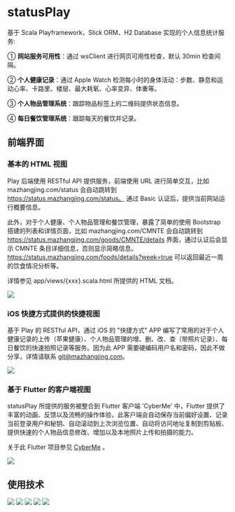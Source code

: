 # statusPlay

基于 Scala Playframework、Slick ORM、H2 Database 实现的个人信息统计服务: 

① **网站服务可用性**：通过 wsClient 进行网页可用性检查，默认 30min 检查间隔。 

② **个人健康记录**：通过 Apple Watch 检测每小时的身体活动：步数、静息和运动心率、卡路里、楼层、最大耗氧、心率变异、体重等。 

③ **个人物品管理系统**：跟踪物品标签上的二维码提供状态信息。 

④ **每日餐饮管理系统**：跟踪每天的餐饮并记录。

## 前端界面

### 基本的 HTML 视图

Play 后端使用 RESTful API 提供服务，前端使用 URL 进行简单交互，比如 mazhangjing.com/status 会自动跳转到 https://status.mazhangjing.com/status。 通过 Basic 认证后，提供当前网站运行概要信息。

此外，对于个人健康、个人物品管理和餐饮管理，暴露了简单的使用 Bootstrap 搭建的列表和详情页面，比如 mazhangjing.com/CMNTE 会自动跳转到 https://status.mazhangjing.com/goods/CMNTE/details 界面，通过认证后会显示 CMNTE 条目详细信息，否则显示简略信息。https://status.mazhangjing.com/foods/details?week=true 可以返回最近一周的饮食情况分析等。

详情参见 app/views/{xxx}.scala.html 所提供的 HTML 文档。

![](http://static2.mazhangjing.com/20210409/e587e36_截屏2021-04-09上午10.12.54.png)

### iOS 快捷方式提供的快捷视图

基于 Play 的 RESTful API，通过 iOS 的 "快捷方式" APP 编写了常用的对于个人健康记录的上传（苹果健康）、个人物品管理的增、删、改、查（带照片记录）、每日餐饮的快速拍照记录等服务。因为此 APP 需要硬编码用户名和密码，因此不做分享，详情请联系 git@mazhangjing.com。

![](http://static2.mazhangjing.com/20210409/e274cb1_截屏2021-04-09上午10.19.47.png)

### 基于 Flutter 的客户端视图

statusPlay 所提供的服务被整合到 Flutter 客户端 'CyberMe' 中，Flutter 提供了丰富的动画、反馈以及流畅的操作体验，此客户端会自动保存当前偏好设置、记录当前登录用户和秘钥、自动滚动到上次浏览位置、自动将访问地址复制到剪贴板、提供快速的个人物品信息修改、增加以及本地照片上传和拍摄的能力。

关于此 Flutter 项目参见 [CyberMe](https://gitee.com/corkine/cyberMe) 。

![](http://static2.mazhangjing.com/20210409/9ab241f_截屏2021-04-09上午10.24.13.png)

## 使用技术

![](http://static2.mazhangjing.com/badge/openjdk.png)
![](http://static2.mazhangjing.com/badge/scala.png)
![](http://static2.mazhangjing.com/badge/play.png)
![](http://static2.mazhangjing.com/badge/slick.png)
![](http://static2.mazhangjing.com/badge/akka.png)